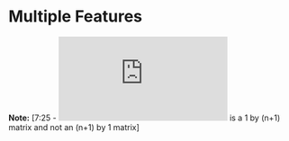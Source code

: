 # Multiple Features

**Note:** [7:25 - ![](https://latex.codecogs.com/gif.latex?%5Ctheta%20%5E%7BT%7D) is a 1 by (n+1) matrix and not an (n+1) by 1 matrix]